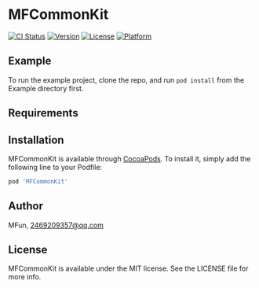# MFCommonKit

[![CI Status](https://img.shields.io/travis/MFunzero/MFCommonKit.svg?style=flat)](https://travis-ci.org/MFunzero/MFCommonKit)
[![Version](https://img.shields.io/cocoapods/v/MFCommonKit.svg?style=flat)](https://cocoapods.org/pods/MFCommonKit)
[![License](https://img.shields.io/cocoapods/l/MFCommonKit.svg?style=flat)](https://cocoapods.org/pods/MFCommonKit)
[![Platform](https://img.shields.io/cocoapods/p/MFCommonKit.svg?style=flat)](https://cocoapods.org/pods/MFCommonKit)

## Example

To run the example project, clone the repo, and run `pod install` from the Example directory first.

## Requirements

## Installation

MFCommonKit is available through [CocoaPods](https://cocoapods.org). To install
it, simply add the following line to your Podfile:

```ruby
pod 'MFCommonKit'
```

## Author

MFun, 2469209357@qq.com

## License

MFCommonKit is available under the MIT license. See the LICENSE file for more info.
